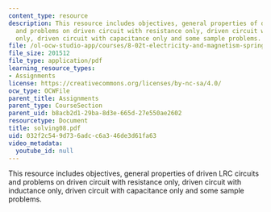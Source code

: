 ```yaml
---
content_type: resource
description: This resource includes objectives, general properties of driven LRC circuits
  and problems on driven circuit with resistance only, driven circuit with inductance
  only, driven circuit with capacitance only and some sample problems.
file: /ol-ocw-studio-app/courses/8-02t-electricity-and-magnetism-spring-2005/032f2c549d736adcc6a346de3d61fa63_solving08.pdf
file_size: 201512
file_type: application/pdf
learning_resource_types:
- Assignments
license: https://creativecommons.org/licenses/by-nc-sa/4.0/
ocw_type: OCWFile
parent_title: Assignments
parent_type: CourseSection
parent_uid: b8acb2d1-29ba-8d3e-665d-27e550ae2602
resourcetype: Document
title: solving08.pdf
uid: 032f2c54-9d73-6adc-c6a3-46de3d61fa63
video_metadata:
  youtube_id: null
---
```

This resource includes objectives, general properties of driven LRC circuits and problems on driven circuit with resistance only, driven circuit with inductance only, driven circuit with capacitance only and some sample problems.